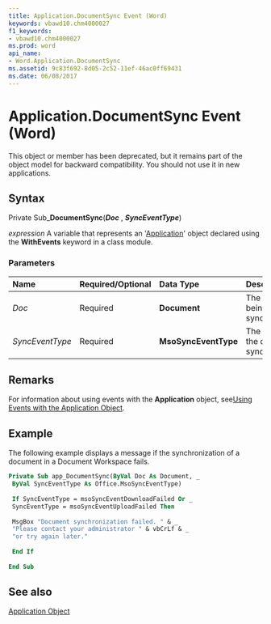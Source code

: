 ```yaml
---
title: Application.DocumentSync Event (Word)
keywords: vbawd10.chm4000027
f1_keywords:
- vbawd10.chm4000027
ms.prod: word
api_name:
- Word.Application.DocumentSync
ms.assetid: 9c83f692-8d05-2c52-11ef-46ac0ff69431
ms.date: 06/08/2017
---
```



# Application.DocumentSync Event (Word)

This object or member has been deprecated, but it remains part of the object model for backward compatibility. You should not use it in new applications.


## Syntax

Private Sub_**DocumentSync**(**_Doc_** , **_SyncEventType_**)

 _expression_ A variable that represents an '[Application](Word.Application.md)' object declared using the **WithEvents** keyword in a class module.


### Parameters



|**Name**|**Required/Optional**|**Data Type**|**Description**|
|:-----|:-----|:-----|:-----|
| _Doc_|Required| **Document**|The document being synchronized.|
| _SyncEventType_|Required| **MsoSyncEventType**|The status of the document synchronization.|

## Remarks

For information about using events with the  **Application** object, see[Using Events with the Application Object](../word/Concepts/Objects-Properties-Methods/using-events-with-the-application-object-word.md).


## Example

The following example displays a message if the synchronization of a document in a Document Workspace fails.


```vb
Private Sub app_DocumentSync(ByVal Doc As Document, _ 
 ByVal SyncEventType As Office.MsoSyncEventType) 
 
 If SyncEventType = msoSyncEventDownloadFailed Or _ 
 SyncEventType = msoSyncEventUploadFailed Then 
 
 MsgBox "Document synchronization failed. " & _ 
 "Please contact your administrator " & vbCrLf & _ 
 "or try again later." 
 
 End If 
 
End Sub
```


## See also


[Application Object](Word.Application.md)

